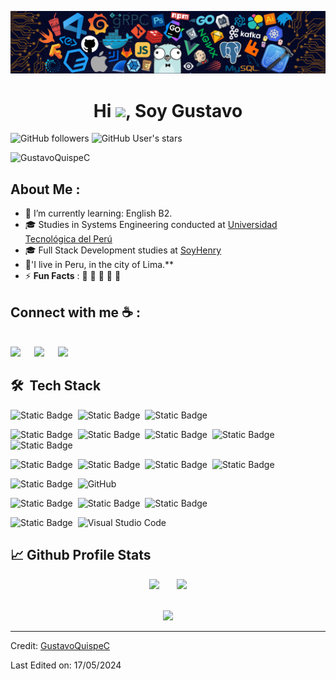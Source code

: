 ![Github Banner](https://github.com/Jaydeep-Yadav/Jaydeep-Yadav/blob/main/banner.png)

<h1 align="center">Hi <img src="https://media.giphy.com/media/hvRJCLFzcasrR4ia7z/giphy.gif" width="35">, Soy Gustavo </h1>

  ![GitHub followers](https://img.shields.io/github/followers/GustavoQuispeC?style=social&logoColor=%23204ECF)
![GitHub User's stars](https://img.shields.io/github/stars/GustavoQuispeC?logoColor=%23204ECF)

<img src="https://komarev.com/ghpvc/?username=GustavoQuispeC" alt="GustavoQuispeC" />



## About Me :
- 🌱 I’m currently learning: English B2.
- 🎓 Studies in Systems Engineering conducted at [Universidad Tecnológica del Perú](https://www.utp.edu.pe)
- 🎓 Full Stack Development studies at [SoyHenry](http:/www.soyhenry.com/)
- 🏡'I live in Peru, in the city of Lima.**
- ⚡ **Fun Facts** : 🍕 🏉 🏏 🎥 🚞

## Connect with me ☕ :
<br>
<a target="_blank" href="https://www.linkedin.com/in/gustavoquispe"><img src="https://img.shields.io/badge/-LinkedIn-0077B5?style=for-the-badge&logo=Linkedin&logoColor=white"></img></a>
&emsp;
<a target="_blank" href="mailto:gusstavocta@gmail.com"
><img src="https://img.shields.io/badge/-Gmail-D14836?style=for-the-badge&logo=Gmail&logoColor=white"></img></a>
&emsp;
<a href="https://discord.com/usuarios/gusstavo3932">
  <img src="https://img.shields.io/badge/Discord-7289DA?style=for-the-badge&logo=discord&logoColor=white"/>
</a>

## 🛠 &nbsp;Tech Stack
![Static Badge](https://img.shields.io/badge/JavaScript-yellow?style=flat-square&logo=JavaScript&labelColor=black)&nbsp;
![Static Badge](https://img.shields.io/badge/C%23-%23512BD4?style=flat-square&logo=csharp&labelColor=black)&nbsp;
![Static Badge](https://img.shields.io/badge/TypeScript-%233178C6?style=flat-square&logo=typescript&labelColor=black)&nbsp;

![Static Badge](https://img.shields.io/badge/React-%23008ECF?style=flat-square&logo=React&labelColor=black)&nbsp;
![Static Badge](https://img.shields.io/badge/Blazor-%23512BD4?style=flat-square&logo=blazor&labelColor=black)&nbsp;
![Static Badge](https://img.shields.io/badge/.NET-%23512BD4?style=flat-square&logo=dotnet&labelColor=black)&nbsp;
![Static Badge](https://img.shields.io/badge/Express-%23000000?style=flat-square&logo=express&labelColor=black)&nbsp;
![Static Badge](https://img.shields.io/badge/Next.js-%23000000?style=flat-square&logo=nextdotjs&labelColor=black)&nbsp;

![Static Badge](https://img.shields.io/badge/Tailwind%20CSS-%2306B6D4?style=flat-square&logo=tailwindcss&labelColor=black)&nbsp;
![Static Badge](https://img.shields.io/badge/Boostrap-%237952B3?style=flat-square&logo=Bootstrap&labelColor=black)&nbsp;
![Static Badge](https://img.shields.io/badge/HTML5-%23E34F26?style=flat-square&logo=html5&labelColor=black)&nbsp;
![Static Badge](https://img.shields.io/badge/CSS3-%231572B6?style=flat-square&logo=css3&labelColor=black)&nbsp;

![Static Badge](https://img.shields.io/badge/Git-%23F05032?style=flat-square&logo=git&labelColor=black)&nbsp;
![GitHub](https://img.shields.io/badge/-GitHub-05122A?style=flat&logo=github)&nbsp;

![Static Badge](https://img.shields.io/badge/Ms%20SQL%20Server-%23CC2927?style=flat-square&logo=microsoftsqlserver&labelColor=black)&nbsp;
![Static Badge](https://img.shields.io/badge/PostgreSQL-%234169E1?style=flat-square&logo=postgresql&labelColor=black)&nbsp;
![Static Badge](https://img.shields.io/badge/MongoDB-%2347A248?style=flat-square&logo=mongodb&labelColor=black)&nbsp;

![Static Badge](https://img.shields.io/badge/Visual%20Studio-%235C2D91?style=flat-square&logo=visualstudio&labelColor=black)&nbsp;
![Visual Studio Code](https://img.shields.io/badge/-Visual%20Studio%20Code-05122A?style=flat&logo=visual-studio-code&logoColor=007ACC)&nbsp;

## 📈 Github Profile Stats
<div align="center">
  <img src="https://github-readme-stats.vercel.app/api/top-langs/?username=GustavoQuispeC&layout=compact&hide=TSQL&theme=chartreuse-dark"> &nbsp;&nbsp;&nbsp; &nbsp;
  <img src="https://github-readme-stats.vercel.app/api?username=GustavoQuispeC&count_private=true&show_icons=true&&theme=chartreuse-dark&include_all_commits=true" width="400">
</div>
</br>
<p align="center" ><img src="https://github-readme-streak-stats.herokuapp.com?user=GustavoQuispeC&theme=chartreuse-dark"></p>

------

 Credit: [GustavoQuispeC](https://github.com/GustavoQuispeC)

Last Edited on: 17/05/2024


